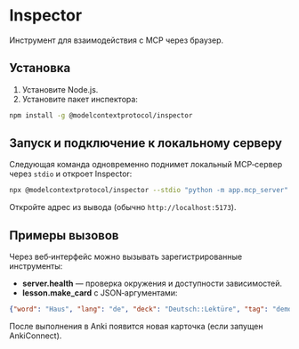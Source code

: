 # Inspector

Инструмент для взаимодействия с MCP через браузер.

## Установка

1. Установите Node.js.
2. Установите пакет инспектора:

```bash
npm install -g @modelcontextprotocol/inspector
```

## Запуск и подключение к локальному серверу

Следующая команда одновременно поднимет локальный MCP‑сервер через `stdio` и откроет Inspector:

```bash
npx @modelcontextprotocol/inspector --stdio "python -m app.mcp_server"
```

Откройте адрес из вывода (обычно `http://localhost:5173`).

## Примеры вызовов

Через веб‑интерфейс можно вызывать зарегистрированные инструменты:

- **server.health** — проверка окружения и доступности зависимостей.
- **lesson.make_card** с JSON‑аргументами:

```json
{"word": "Haus", "lang": "de", "deck": "Deutsch::Lektüre", "tag": "demo"}
```

После выполнения в Anki появится новая карточка (если запущен AnkiConnect).

